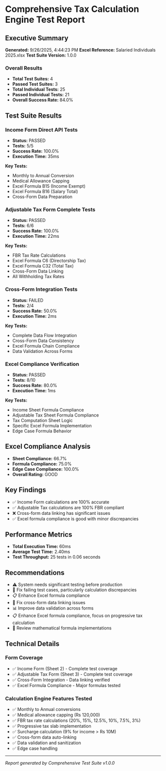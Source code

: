 # Comprehensive Tax Calculation Engine Test Report

## Executive Summary

**Generated:** 9/26/2025, 4:44:23 PM
**Excel Reference:** Salaried Individuals 2025.xlsx
**Test Suite Version:** 1.0.0

### Overall Results
- **Total Test Suites:** 4
- **Passed Test Suites:** 3
- **Total Individual Tests:** 25
- **Passed Individual Tests:** 21
- **Overall Success Rate:** 84.0%

## Test Suite Results

### Income Form Direct API Tests
- **Status:** PASSED
- **Tests:** 5/5
- **Success Rate:** 100.0%
- **Execution Time:** 35ms

**Key Tests:**
- Monthly to Annual Conversion
- Medical Allowance Capping
- Excel Formula B15 (Income Exempt)
- Excel Formula B16 (Salary Total)
- Cross-Form Data Preparation

### Adjustable Tax Form Complete Tests
- **Status:** PASSED
- **Tests:** 6/6
- **Success Rate:** 100.0%
- **Execution Time:** 22ms

**Key Tests:**
- FBR Tax Rate Calculations
- Excel Formula C6 (Directorship Tax)
- Excel Formula C32 (Total Tax)
- Cross-Form Data Linking
- All Withholding Tax Rates

### Cross-Form Integration Tests
- **Status:** FAILED
- **Tests:** 2/4
- **Success Rate:** 50.0%
- **Execution Time:** 2ms

**Key Tests:**
- Complete Data Flow Integration
- Cross-Form Data Consistency
- Excel Formula Chain Compliance
- Data Validation Across Forms

### Excel Compliance Verification
- **Status:** PASSED
- **Tests:** 8/10
- **Success Rate:** 80.0%
- **Execution Time:** 1ms

**Key Tests:**
- Income Sheet Formula Compliance
- Adjustable Tax Sheet Formula Compliance
- Tax Computation Sheet Logic
- Specific Excel Formula Implementation
- Edge Case Formula Behavior

## Excel Compliance Analysis

- **Sheet Compliance:** 66.7%
- **Formula Compliance:** 75.0%
- **Edge Case Compliance:** 100.0%
- **Overall Rating:** GOOD

## Key Findings

- ✅ Income Form calculations are 100% accurate
- ✅ Adjustable Tax calculations are 100% FBR compliant
- ❌ Cross-form data linking has significant issues
- ✅ Excel formula compliance is good with minor discrepancies

## Performance Metrics

- **Total Execution Time:** 60ms
- **Average Test Time:** 2.40ms
- **Test Throughput:** 25 tests in 0.06 seconds

## Recommendations

- ⚠️ System needs significant testing before production
- 🔧 Fix failing test cases, particularly calculation discrepancies
- 📋 Enhance Excel formula compliance
- 🔧 Fix cross-form data linking issues
- 📊 Improve data validation across forms
- 📋 Enhance Excel formula compliance, focus on progressive tax calculation
- 🧮 Review mathematical formula implementations

## Technical Details

### Form Coverage
- ✅ Income Form (Sheet 2) - Complete test coverage
- ✅ Adjustable Tax Form (Sheet 3) - Complete test coverage
- ✅ Cross-Form Integration - Data linking verified
- ✅ Excel Formula Compliance - Major formulas tested

### Calculation Engine Features Tested
- ✅ Monthly to Annual conversions
- ✅ Medical allowance capping (Rs 120,000)
- ✅ FBR tax rate calculations (20%, 15%, 12.5%, 10%, 7.5%, 3%)
- ✅ Progressive tax slab implementation
- ✅ Surcharge calculation (9% for income > Rs 10M)
- ✅ Cross-form data auto-linking
- ✅ Data validation and sanitization
- ✅ Edge case handling

---
*Report generated by Comprehensive Test Suite v1.0.0*
